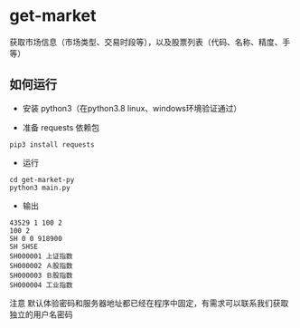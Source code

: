 # get-market
获取市场信息（市场类型、交易时段等），以及股票列表（代码、名称、精度、手等）

## 如何运行
* 安装 python3（在python3.8 linux、windows环境验证通过）

* 准备 requests 依赖包
```
pip3 install requests
```

* 运行
```
cd get-market-py
python3 main.py
```

* 输出
```
43529 1 100 2
100 2
SH 0 0 918900
SH SHSE
SH000001 上证指数
SH000002 Ａ股指数
SH000003 Ｂ股指数
SH000004 工业指数
```

注意 默认体验密码和服务器地址都已经在程序中固定，有需求可以联系我们获取独立的用户名密码
